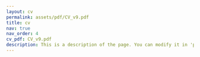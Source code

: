```yaml
---
layout: cv
permalink: assets/pdf/CV_v9.pdf
title: cv
nav: true
nav_order: 4
cv_pdf: CV_v9.pdf
description: This is a description of the page. You can modify it in 'pages/_cv.md'. You can also change or remove the top pdf download button.
---
```


